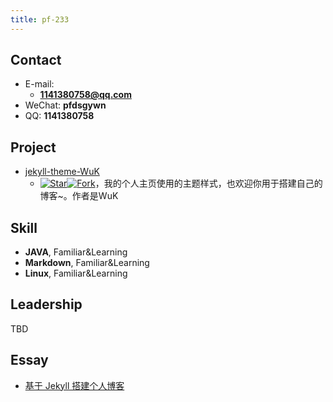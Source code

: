 ```yaml
---
title: pf-233
---
```


## Contact


- E-mail:
  - **1141380758@qq.com**
- WeChat: **pfdsgywn**
- QQ: **1141380758**

## Project

- [jekyll-theme-WuK](https://jekyll-theme-WuK.wu-kan.cn/)
  - [![Star](https://img.shields.io/github/stars/pf-233/pf-233.github.io.svg)](https://github.com/pf-233/pf-233.github.io)[![Fork](https://img.shields.io/github/forks/pf-233/pf-233.github.io.svg)](https://github.com/pf-233/pf-233.github.io/fork)，我的个人主页使用的主题样式，也欢迎你用于搭建自己的博客~。作者是WuK


## Skill

- **JAVA**, Familiar&Learning
- **Markdown**, Familiar&Learning
- **Linux**, Familiar&Learning


## Leadership

TBD

## Essay

- [基于 Jekyll 搭建个人博客](https://wu-kan.cn/_posts/2019-01-18-%E5%9F%BA%E4%BA%8EJekyll%E6%90%AD%E5%BB%BA%E4%B8%AA%E4%BA%BA%E5%8D%9A%E5%AE%A2/)

